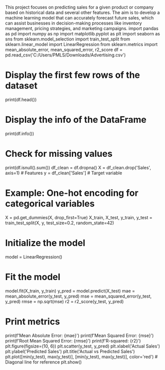 This project focuses on predicting sales for a given product or company based on historical data and several other features. 
The aim is to develop a machine learning model that can accurately forecast future sales, which can assist businesses in decision-making processes like inventory management, pricing strategies, and marketing campaigns.
import pandas as pd
import numpy as np
import matplotlib.pyplot as plt
import seaborn as sns
from sklearn.model_selection import train_test_split
from sklearn.linear_model import LinearRegression
from sklearn.metrics import mean_absolute_error, mean_squared_error, r2_score
df = pd.read_csv('C:/Users/PMLS/Downloads/Advertising.csv')
# Display the first few rows of the dataset
print(df.head())

# Display the info of the DataFrame
print(df.info())

# Check for missing values
print(df.isnull().sum())
df_clean = df.dropna()
X = df_clean.drop('Sales', axis=1)  # Features
y = df_clean['Sales']  # Target variable
# Example: One-hot encoding for categorical variables
X = pd.get_dummies(X, drop_first=True)
X_train, X_test, y_train, y_test = train_test_split(X, y, test_size=0.2, random_state=42)
# Initialize the model
model = LinearRegression()

# Fit the model
model.fit(X_train, y_train)
y_pred = model.predict(X_test)
mae = mean_absolute_error(y_test, y_pred)
mse = mean_squared_error(y_test, y_pred)
rmse = np.sqrt(mse)
r2 = r2_score(y_test, y_pred)

# Print metrics
print(f'Mean Absolute Error: {mae}')
print(f'Mean Squared Error: {mse}')
print(f'Root Mean Squared Error: {rmse}')
print(f'R-squared: {r2}')
plt.figure(figsize=(10, 6))
plt.scatter(y_test, y_pred)
plt.xlabel('Actual Sales')
plt.ylabel('Predicted Sales')
plt.title('Actual vs Predicted Sales')
plt.plot([min(y_test), max(y_test)], [min(y_test), max(y_test)], color='red')  # Diagonal line for reference
plt.show()
